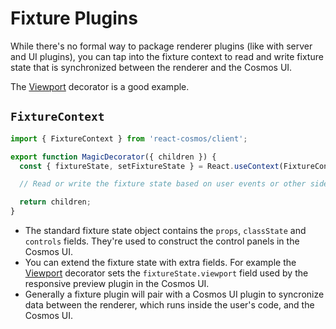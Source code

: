 # Fixture Plugins

While there's no formal way to package renderer plugins (like with server and UI plugins), you can tap into the fixture context to read and write fixture state that is synchronized between the renderer and the Cosmos UI.

The [Viewport](/docs/fixtures/ui-controls.md#viewport) decorator is a good example.

## `FixtureContext`

```jsx
import { FixtureContext } from 'react-cosmos/client';

export function MagicDecorator({ children }) {
  const { fixtureState, setFixtureState } = React.useContext(FixtureContext);

  // Read or write the fixture state based on user events or other side effects.

  return children;
}
```

- The standard fixture state object contains the `props`, `classState` and `controls` fields. They're used to construct the control panels in the Cosmos UI.
- You can extend the fixture state with extra fields. For example the [Viewport](/docs/fixtures/ui-controls.md#viewport) decorator sets the `fixtureState.viewport` field used by the responsive preview plugin in the Cosmos UI.
- Generally a fixture plugin will pair with a Cosmos UI plugin to syncronize data between the renderer, which runs inside the user's code, and the Cosmos UI.
